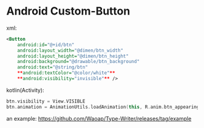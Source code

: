 # Android Custom-Button

xml:

```xml
<Button
    android:id="@+id/btn"
    android:layout_width="@dimen/btn_width"
    android:layout_height="@dimen/btn_height"
    android:background="@drawable/btn_background"
    android:text="@string/btn"
    **android:textColor="@color/white"**
    **android:visibility="invisible"** />
```

kotlin(Activity):

```kotlin
btn.visibility = View.VISIBLE
btn.animation = AnimationUtils.loadAnimation(this, R.anim.btn_appearing)
```

an example:
https://github.com/Waoap/Type-Writer/releases/tag/example
